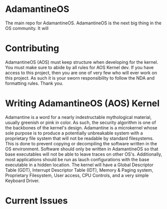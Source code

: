 # AdamantineOS
The main repo for AdamantineOS. AdamantineOS is the next big thing in the OS community. It will 

# Contributing
AdamantineOS (AOS) must keep structure when developing for the kernel. You must make sure to abide by all rules for AOS Kernel dev. If you have access to this project, then you are one of very few who will ever work on this project. As such it is your sworn responsibility to follow the NDA and formatting rules. Thank you.

# Writing AdamantineOS (AOS) Kernel
Adamantine is a word for a nearly indestructable mythological material, usually greenish or pink in color. As such, the security algorithm is one of the backbones of the kernel's design. Adamantine is a microkernel whose sole purpose is to produce a potentially unbreakable system with a proprietary file system that will not be readable by standard filesystems. This is done to prevent copying or decompiling the software written in the OS environment. Software should only be written in AdamantineOS so that base executables will not be able to leave traces on other OS's. Additionally, most applications should be run as lauch configurations with the base executable in a hidden location. The kernel will have a Global Descriptor Table (GDT), Interrupt Descriptor Table (IDT), Memory & Paging system, Proprietary Filesystem, User access, CPU Controls, and a very simple Keyboard Driver.

# Current Issues

